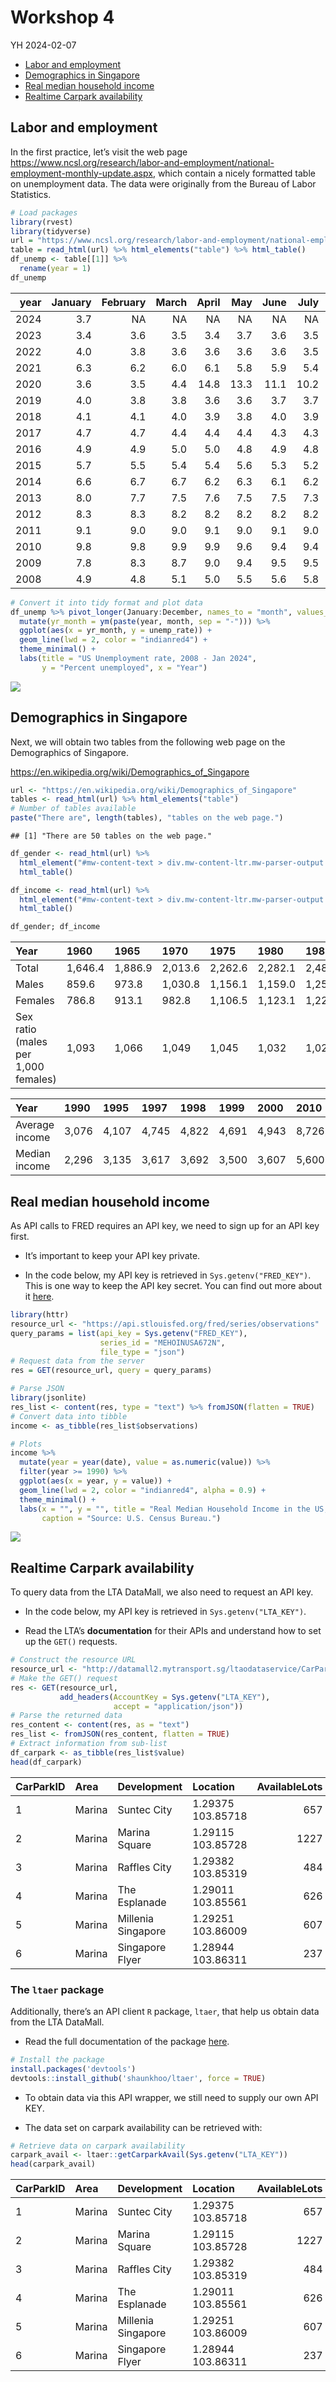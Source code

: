 Workshop 4
================
YH
2024-02-07

- [Labor and employment](#labor-and-employment)
- [Demographics in Singapore](#demographics-in-singapore)
- [Real median household income](#real-median-household-income)
- [Realtime Carpark availability](#realtime-carpark-availability)

## Labor and employment

In the first practice, let’s visit the web page
<https://www.ncsl.org/research/labor-and-employment/national-employment-monthly-update.aspx>,
which contain a nicely formatted table on unemployment data. The data
were originally from the Bureau of Labor Statistics.

``` r
# Load packages
library(rvest)
library(tidyverse)
url = "https://www.ncsl.org/research/labor-and-employment/national-employment-monthly-update.aspx"
table = read_html(url) %>% html_elements("table") %>% html_table()
df_unemp <- table[[1]] %>%
  rename(year = 1)
df_unemp
```

<div class="kable-table">

| year | January | February | March | April |  May | June | July | August | September | October | November | December |
|-----:|--------:|---------:|------:|------:|-----:|-----:|-----:|-------:|----------:|--------:|---------:|---------:|
| 2024 |     3.7 |       NA |    NA |    NA |   NA |   NA |   NA |     NA |        NA |      NA |       NA |       NA |
| 2023 |     3.4 |      3.6 |   3.5 |   3.4 |  3.7 |  3.6 |  3.5 |    3.8 |       3.8 |     3.9 |      3.7 |      3.7 |
| 2022 |     4.0 |      3.8 |   3.6 |   3.6 |  3.6 |  3.6 |  3.5 |    3.7 |       3.5 |     3.7 |      3.7 |      3.5 |
| 2021 |     6.3 |      6.2 |   6.0 |   6.1 |  5.8 |  5.9 |  5.4 |    5.2 |       4.8 |     4.6 |      4.2 |      3.9 |
| 2020 |     3.6 |      3.5 |   4.4 |  14.8 | 13.3 | 11.1 | 10.2 |    8.4 |       7.9 |     6.9 |      6.7 |      6.7 |
| 2019 |     4.0 |      3.8 |   3.8 |   3.6 |  3.6 |  3.7 |  3.7 |    3.7 |       3.5 |     3.6 |      3.5 |      3.5 |
| 2018 |     4.1 |      4.1 |   4.0 |   3.9 |  3.8 |  4.0 |  3.9 |    3.8 |       3.7 |     3.8 |      3.7 |      3.9 |
| 2017 |     4.7 |      4.7 |   4.4 |   4.4 |  4.4 |  4.3 |  4.3 |    4.4 |       4.2 |     4.1 |      4.2 |      4.1 |
| 2016 |     4.9 |      4.9 |   5.0 |   5.0 |  4.8 |  4.9 |  4.8 |    4.9 |       5.0 |     4.9 |      4.7 |      4.7 |
| 2015 |     5.7 |      5.5 |   5.4 |   5.4 |  5.6 |  5.3 |  5.2 |    5.1 |       5.0 |     5.0 |      5.1 |      5.0 |
| 2014 |     6.6 |      6.7 |   6.7 |   6.2 |  6.3 |  6.1 |  6.2 |    6.1 |       5.9 |     5.7 |      5.8 |      5.6 |
| 2013 |     8.0 |      7.7 |   7.5 |   7.6 |  7.5 |  7.5 |  7.3 |    7.2 |       7.2 |     7.2 |      6.9 |      6.7 |
| 2012 |     8.3 |      8.3 |   8.2 |   8.2 |  8.2 |  8.2 |  8.2 |    8.1 |       7.8 |     7.8 |      7.7 |      7.9 |
| 2011 |     9.1 |      9.0 |   9.0 |   9.1 |  9.0 |  9.1 |  9.0 |    9.0 |       9.0 |     8.8 |      8.6 |      8.5 |
| 2010 |     9.8 |      9.8 |   9.9 |   9.9 |  9.6 |  9.4 |  9.4 |    9.5 |       9.5 |     9.4 |      9.8 |      9.3 |
| 2009 |     7.8 |      8.3 |   8.7 |   9.0 |  9.4 |  9.5 |  9.5 |    9.6 |       9.8 |    10.0 |      9.9 |      9.9 |
| 2008 |     4.9 |      4.8 |   5.1 |   5.0 |  5.5 |  5.6 |  5.8 |    6.2 |       6.2 |     6.6 |      6.8 |      7.2 |

</div>

``` r
# Convert it into tidy format and plot data
df_unemp %>% pivot_longer(January:December, names_to = "month", values_to = "unemp_rate") %>%
  mutate(yr_month = ym(paste(year, month, sep = "-"))) %>%
  ggplot(aes(x = yr_month, y = unemp_rate)) +
  geom_line(lwd = 2, color = "indianred4") +
  theme_minimal() +
  labs(title = "US Unemployment rate, 2008 - Jan 2024",
       y = "Percent unemployed", x = "Year")
```

![](04-workshop_files/figure-gfm/unnamed-chunk-1-1.png)<!-- -->

## Demographics in Singapore

Next, we will obtain two tables from the following web page on the
Demographics of Singapore.

<https://en.wikipedia.org/wiki/Demographics_of_Singapore>

``` r
url <- "https://en.wikipedia.org/wiki/Demographics_of_Singapore"
tables <- read_html(url) %>% html_elements("table")
# Number of tables available
paste("There are", length(tables), "tables on the web page.")
```

    ## [1] "There are 50 tables on the web page."

``` r
df_gender <- read_html(url) %>% 
  html_element("#mw-content-text > div.mw-content-ltr.mw-parser-output > table:nth-child(53)") %>%
  html_table()

df_income <- read_html(url) %>% 
  html_element("#mw-content-text > div.mw-content-ltr.mw-parser-output > table:nth-child(126)") %>%
  html_table()

df_gender; df_income
```

<div class="kable-table">

| Year                                | 1960    | 1965    | 1970    | 1975    | 1980    | 1985    | 1990    | 1995    | 2000    | 2005    | 2010    | 2015    | 2020    |
|:------------------------------------|:--------|:--------|:--------|:--------|:--------|:--------|:--------|:--------|:--------|:--------|:--------|:--------|:--------|
| Total                               | 1,646.4 | 1,886.9 | 2,013.6 | 2,262.6 | 2,282.1 | 2,482.6 | 2,735.9 | 3,013.5 | 3,273.4 | 3,467.8 | 3,771.7 | 3,902.7 | 4,044.2 |
| Males                               | 859.6   | 973.8   | 1,030.8 | 1,156.1 | 1,159.0 | 1,258.5 | 1,386.3 | 1,514.0 | 1,634.7 | 1,721.1 | 1,861.1 | 1,916.6 | 1,977.6 |
| Females                             | 786.8   | 913.1   | 982.8   | 1,106.5 | 1,123.1 | 1,224.2 | 1,349.6 | 1,499.5 | 1,638.7 | 1,746.7 | 1,910.6 | 1,986.1 | 2,066.7 |
| Sex ratio (males per 1,000 females) | 1,093   | 1,066   | 1,049   | 1,045   | 1,032   | 1,028   | 1,027   | 1,010   | 998     | 985     | 974     | 965     | 957     |

</div>

<div class="kable-table">

| Year           | 1990  | 1995  | 1997  | 1998  | 1999  | 2000  | 2010  | 2011  | 2017   |
|:---------------|:------|:------|:------|:------|:------|:------|:------|:------|:-------|
| Average income | 3,076 | 4,107 | 4,745 | 4,822 | 4,691 | 4,943 | 8,726 | 9,618 | 11,589 |
| Median income  | 2,296 | 3,135 | 3,617 | 3,692 | 3,500 | 3,607 | 5,600 | 6,307 | 8,846  |

</div>

## Real median household income

As API calls to FRED requires an API key, we need to sign up for an API
key first.

- It’s important to keep your API key private.

- In the code below, my API key is retrieved in
  `Sys.getenv("FRED_KEY")`. This is one way to keep the API key secret.
  You can find out more about it
  [here](https://daattali.gitbooks.io/stat545-ubc-github-io/content/bit003_api-key-env-var.html).

``` r
library(httr)
resource_url <- "https://api.stlouisfed.org/fred/series/observations"
query_params = list(api_key = Sys.getenv("FRED_KEY"),
                    series_id = "MEHOINUSA672N",
                    file_type = "json")
# Request data from the server
res = GET(resource_url, query = query_params)

# Parse JSON
library(jsonlite)
res_list <- content(res, type = "text") %>% fromJSON(flatten = TRUE)
# Convert data into tibble
income <- as_tibble(res_list$observations)

# Plots
income %>%
  mutate(year = year(date), value = as.numeric(value)) %>%
  filter(year >= 1990) %>%
  ggplot(aes(x = year, y = value)) +
  geom_line(lwd = 2, color = "indianred4", alpha = 0.9) +
  theme_minimal() +
  labs(x = "", y = "", title = "Real Median Household Income in the US, 1990 to 2022",
       caption = "Source: U.S. Census Bureau.")
```

![](04-workshop_files/figure-gfm/unnamed-chunk-3-1.png)<!-- -->

## Realtime Carpark availability

To query data from the LTA DataMall, we also need to request an API key.

- In the code below, my API key is retrieved in `Sys.getenv("LTA_KEY")`.

- Read the LTA’s **documentation** for their APIs and understand how to
  set up the `GET()` requests.

``` r
# Construct the resource URL
resource_url <- "http://datamall2.mytransport.sg/ltaodataservice/CarParkAvailabilityv2"
# Make the GET() request
res <- GET(resource_url, 
           add_headers(AccountKey = Sys.getenv("LTA_KEY"),
                       accept = "application/json"))
# Parse the returned data
res_content <- content(res, as = "text")
res_list <- fromJSON(res_content, flatten = TRUE)
# Extract information from sub-list
df_carpark <- as_tibble(res_list$value)
head(df_carpark)
```

<div class="kable-table">

| CarParkID | Area   | Development        | Location          | AvailableLots | LotType | Agency |
|:----------|:-------|:-------------------|:------------------|--------------:|:--------|:-------|
| 1         | Marina | Suntec City        | 1.29375 103.85718 |           657 | C       | LTA    |
| 2         | Marina | Marina Square      | 1.29115 103.85728 |          1227 | C       | LTA    |
| 3         | Marina | Raffles City       | 1.29382 103.85319 |           484 | C       | LTA    |
| 4         | Marina | The Esplanade      | 1.29011 103.85561 |           626 | C       | LTA    |
| 5         | Marina | Millenia Singapore | 1.29251 103.86009 |           607 | C       | LTA    |
| 6         | Marina | Singapore Flyer    | 1.28944 103.86311 |           237 | C       | LTA    |

</div>

### The `ltaer` package

Additionally, there’s an API client `R` package, `ltaer`, that help us
obtain data from the LTA DataMall.

- Read the full documentation of the package
  [here](https://shaunkhoo.github.io/ltaer/index.html).

``` r
# Install the package
install.packages('devtools')
devtools::install_github('shaunkhoo/ltaer', force = TRUE)
```

- To obtain data via this API wrapper, we still need to supply our own
  API KEY.

- The data set on carpark availability can be retrieved with:

``` r
# Retrieve data on carpark availability
carpark_avail <- ltaer::getCarparkAvail(Sys.getenv("LTA_KEY"))
head(carpark_avail)
```

<div class="kable-table">

| CarParkID | Area   | Development        | Location          | AvailableLots | LotType | Agency | lat     | lng       |
|:----------|:-------|:-------------------|:------------------|--------------:|:--------|:-------|:--------|:----------|
| 1         | Marina | Suntec City        | 1.29375 103.85718 |           657 | C       | LTA    | 1.29375 | 103.85718 |
| 2         | Marina | Marina Square      | 1.29115 103.85728 |          1227 | C       | LTA    | 1.29115 | 103.85728 |
| 3         | Marina | Raffles City       | 1.29382 103.85319 |           484 | C       | LTA    | 1.29382 | 103.85319 |
| 4         | Marina | The Esplanade      | 1.29011 103.85561 |           626 | C       | LTA    | 1.29011 | 103.85561 |
| 5         | Marina | Millenia Singapore | 1.29251 103.86009 |           607 | C       | LTA    | 1.29251 | 103.86009 |
| 6         | Marina | Singapore Flyer    | 1.28944 103.86311 |           237 | C       | LTA    | 1.28944 | 103.86311 |

</div>
